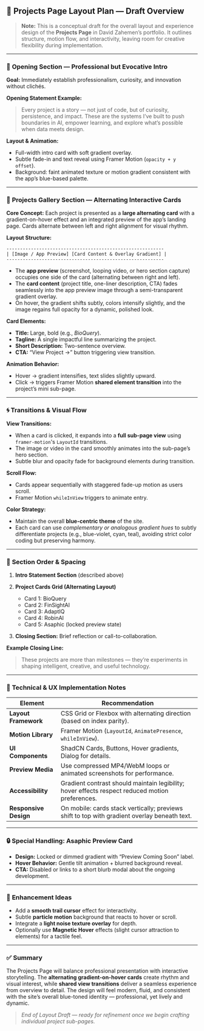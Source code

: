 ## 🎨 Projects Page Layout Plan — Draft Overview

> **Note:** This is a conceptual draft for the overall layout and experience design of the **Projects Page** in David Zahemen’s portfolio. It outlines structure, motion flow, and interactivity, leaving room for creative flexibility during implementation.

---

### 🏁 **Opening Section — Professional but Evocative Intro**

**Goal:** Immediately establish professionalism, curiosity, and innovation without clichés.

**Opening Statement Example:**

> Every project is a story — not just of code, but of curiosity, persistence, and impact. These are the systems I’ve built to push boundaries in AI, empower learning, and explore what’s possible when data meets design.

**Layout & Animation:**

* Full-width intro card with soft gradient overlay.
* Subtle fade-in and text reveal using Framer Motion (`opacity + y offset`).
* Background: faint animated texture or motion gradient consistent with the app’s blue-based palette.

---

### 🧩 **Projects Gallery Section — Alternating Interactive Cards**

**Core Concept:**
Each project is presented as a **large alternating card** with a gradient-on-hover effect and an integrated preview of the app’s landing page. Cards alternate between left and right alignment for visual rhythm.

**Layout Structure:**

```
----------------------------------------------------------
| [Image / App Preview] [Card Content & Overlay Gradient] |
----------------------------------------------------------
```

* The **app preview** (screenshot, looping video, or hero section capture) occupies one side of the card (alternating between right and left).
* The **card content** (project title, one-liner description, CTA) fades seamlessly into the app preview image through a semi-transparent gradient overlay.
* On hover, the gradient shifts subtly, colors intensify slightly, and the image regains full opacity for a dynamic, polished look.

**Card Elements:**

* **Title:** Large, bold (e.g., *BioQuery*).
* **Tagline:** A single impactful line summarizing the project.
* **Short Description:** Two-sentence overview.
* **CTA:** “View Project →” button triggering view transition.

**Animation Behavior:**

* Hover → gradient intensifies, text slides slightly upward.
* Click → triggers Framer Motion **shared element transition** into the project’s mini sub-page.

---

### 🌀 **Transitions & Visual Flow**

**View Transitions:**

* When a card is clicked, it expands into a **full sub-page view** using `framer-motion`'s `LayoutId` transitions.
* The image or video in the card smoothly animates into the sub-page’s hero section.
* Subtle blur and opacity fade for background elements during transition.

**Scroll Flow:**

* Cards appear sequentially with staggered fade-up motion as users scroll.
* Framer Motion `whileInView` triggers to animate entry.

**Color Strategy:**

* Maintain the overall **blue-centric theme** of the site.
* Each card can use *complementary or analogous gradient hues* to subtly differentiate projects (e.g., blue-violet, cyan, teal), avoiding strict color coding but preserving harmony.

---

### 🧭 **Section Order & Spacing**

1. **Intro Statement Section** (described above)
2. **Project Cards Grid (Alternating Layout)**

   * Card 1: BioQuery
   * Card 2: FinSightAI
   * Card 3: AdaptIQ
   * Card 4: RobinAI
   * Card 5: Asaphic (locked preview state)
3. **Closing Section:** Brief reflection or call-to-collaboration.

**Example Closing Line:**

> These projects are more than milestones — they’re experiments in shaping intelligent, creative, and useful technology.

---

### 💫 **Technical & UX Implementation Notes**

| Element               | Recommendation                                                                                  |
| --------------------- | ----------------------------------------------------------------------------------------------- |
| **Layout Framework**  | CSS Grid or Flexbox with alternating direction (based on index parity).                         |
| **Motion Library**    | Framer Motion (`LayoutId`, `AnimatePresence`, `whileInView`).                                   |
| **UI Components**     | ShadCN Cards, Buttons, Hover gradients, Dialog for details.                                     |
| **Preview Media**     | Use compressed MP4/WebM loops or animated screenshots for performance.                          |
| **Accessibility**     | Gradient contrast should maintain legibility; hover effects respect reduced motion preferences. |
| **Responsive Design** | On mobile: cards stack vertically; previews shift to top with gradient overlay beneath text.    |

---

### 🔒 **Special Handling: Asaphic Preview Card**

* **Design:** Locked or dimmed gradient with “Preview Coming Soon” label.
* **Hover Behavior:** Gentle tilt animation + blurred background reveal.
* **CTA:** Disabled or links to a short blurb modal about the ongoing development.

---

### 🧠 **Enhancement Ideas**

* Add a **smooth trail cursor** effect for interactivity.
* Subtle **particle motion** background that reacts to hover or scroll.
* Integrate a **light noise texture overlay** for depth.
* Optionally use **Magnetic Hover** effects (slight cursor attraction to elements) for a tactile feel.

---

### ✅ **Summary**

The Projects Page will balance professional presentation with interactive storytelling. The **alternating gradient-on-hover cards** create rhythm and visual interest, while **shared view transitions** deliver a seamless experience from overview to detail. The design will feel modern, fluid, and consistent with the site’s overall blue-toned identity — professional, yet lively and dynamic.

> *End of Layout Draft — ready for refinement once we begin crafting individual project sub-pages.*
